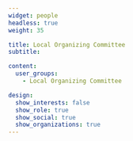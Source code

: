 ```yaml
---
widget: people
headless: true
weight: 35

title: Local Organizing Committee
subtitle: 

content:
  user_groups:
    - Local Organizing Committee

design:
  show_interests: false
  show_role: true
  show_social: true
  show_organizations: true
---
```

